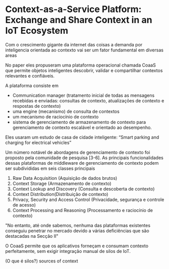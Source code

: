# Context-as-a-Service Platform: Exchange and Share Context in an IoT Ecosystem

Com o crescimento gigante da internet das coisas a demanda por inteligencia orientada ao contexto vai ser um fator fundamental em diversas areas

No paper eles propuseram uma plataforma operacional chamada CoaaS que permite objetos inteligentes descobrir, validar e compartilhar contextos relevantes e confiáveis.

A plataforma consiste em 
- Communication manager (tratamento inicial de todas as mensagens recebidas e enviadas: consultas de contexto, atualizações de contexto e respostas de contexto)
- uma engine (mecanismo) de consulta de contextos
- um mecanismo de raciocínio de contexto
- sistema de gerenciamento de armazenamento de contexto para gerenciamento de contexto escalável e orientado ao desempenho.

Eles usaram um estudo de casa de cidade inteligente: “Smart parking and charging for electrical vehicles”

Um número notável de abordagens de gerenciamento de contexto foi proposto pela comunidade de pesquisa [3-6]. As principais funcionalidades dessas plataformas de middleware de gerenciamento de contexto podem ser subdivididas em seis classes principais
1. Raw Data Acquisition (Aquisição de dados brutos)
2. Context Storage (Armazenamento de contexto)
3. Context Lookup and Discovery (Consulta e descoberta de contexto)
4. Context Distribution(Distribuição de contexto)
5. Privacy, Security and Access Control (Privacidade, segurança e controle de acesso)
6. Context Processing and Reasoning (Processamento e raciocínio de contexto)

"No entanto, até onde sabemos, nenhuma das plataformas existentes conseguiu penetrar no mercado devido a várias deficiências que são destacadas na Secção II"

O CoaaS permite que os aplicativos forneçam e consumam contexto perfeitamente, sem exigir integração manual de silos de IoT.

(O que é silos?)
sources of context


